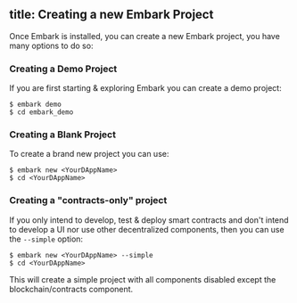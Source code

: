 title: Creating a new Embark Project
---

Once Embark is installed, you can create a new Embark project, you have many options to do so:

### Creating a Demo Project

If you are first starting & exploring Embark you can create a demo project:

<pre><code class="shell">$ embark demo
$ cd embark_demo
</code></pre>

### Creating a Blank Project

To create a brand new project you can use:

<pre><code class="shell">$ embark new &lt;YourDAppName&gt;
$ cd &lt;YourDAppName&gt;
</code></pre>

### Creating a "contracts-only" project

If you only intend to develop, test & deploy smart contracts and don't intend to develop a UI nor use other decentralized components, then you can use the `--simple` option:

<pre><code class="shell">$ embark new &lt;YourDAppName&gt; --simple
$ cd &lt;YourDAppName&gt;
</code></pre>

This will create a simple project with all components disabled except the blockchain/contracts component.
